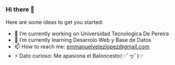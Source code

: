 ### Hi there 👋

Here are some ideas to get you started:

- 🔭 I’m currently working on  Universidad Tecnologica De Pereira
- 🌱 I’m currently learning  Desarrolo Web y Base de Datos
- 📫 How to reach me: emmanuelvelezlopez@gmail.com
- ⚡ Dato curioso: Me apasiona el Baloncesto(☞ﾟヮﾟ)☞

